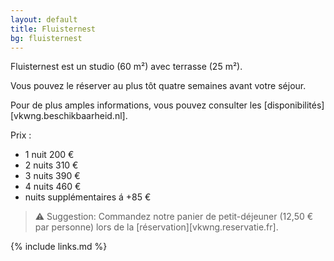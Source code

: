```yaml
---
layout: default
title: Fluisternest
bg: fluisternest
---
```


Fluisternest est un studio (60 m²) avec terrasse (25 m²).

Vous pouvez le réserver au plus tôt quatre semaines avant votre séjour. 

Pour de plus amples informations, vous pouvez consulter les [disponibilités][vkwng.beschikbaarheid.nl].

Prix :
* 1 nuit 200 € 
* 2 nuits 310 €
* 3 nuits 390 €
* 4 nuits 460 € 
* nuits supplémentaires á +85 € 

> ⚠ Suggestion: Commandez notre panier de petit-déjeuner (12,50 € par personne) lors de la [réservation][vkwng.reservatie.fr].

{% include links.md %}
